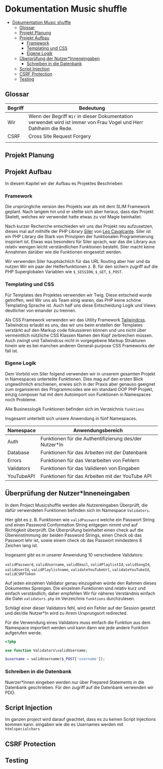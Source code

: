 # Dokumentation Music shuffle
- [Dokumentation Music shuffle](#dokumentation-music-shuffle)
  - [Glossar](#glossar)
  - [Projekt Planung](#projekt-planung)
  - [Projekt Aufbau](#projekt-aufbau)
    - [Framework](#framework)
    - [Templating und CSS](#templating-und-css)
    - [Eigene Logik](#eigene-logik)
  - [Überprüfung der Nutzer*Inneneingaben](#%c3%9cberpr%c3%bcfung-der-nutzerinneneingaben)
    - [Schreiben in die Datenbank](#schreiben-in-die-datenbank)
  - [Script Injection](#script-injection)
  - [CSRF Protection](#csrf-protection)
  - [Testing](#testing)

## Glossar

| Begriff | Bedeutung                                                                                                          |
| ------- | ------------------------------------------------------------------------------------------------------------------ |
| Wir     | Wenn der Begriff `Wir` in dieser Dokumentation verwendet wird ist immer von Frau Vogel und Herr Dahlheim die Rede. |
| CSRF    | Cross Site Request Forgery                                                                                         |
|         |                                                                                                                    |

## Projekt Planung

## Projekt Aufbau

In diesem Kapitel wir der Aufbau es Projektes Beschrieben

### Framework

Die ursprüngliche version des Projekts war als mit dem SLIM Framework geplant.
Nach langem hin und er stellte sich aber heraus, dass das Projekt Skelett,
welches wir verwendet hatte etwas zu viel Magie beinhaltet.

Nach kurzer Recherche entschieden wir uns das Projekt neu aufzusetzen, dieses
mal auf mithilfe der PHP Library [Siler](https://siler.leocavalcante.dev/) von
[Leo Cavalcante](https://leocavalcante.dev). Siler ist ein PHP Library die Stark
von Prinzipien der funktionalen Programmierung inspiriert ist. Etwas was
besonders für Siler sprach, war das die Library aus relativ wenigen leicht
verständlichen Funktionen besteht. Siler macht keine Annahmen darüber wie die
Funktionen eingesetzt werden.

Wir verwenden Siler hauptsächlich für das URL Routing aber hier und da nutzen
Wir ein paar der Helferfunktionen z. B. für den sichern zugriff auf die PHP
Superglobalen Variablen wie `$_SESSION`, `$_GET`, `$_POST`.

### Templating und CSS

Für Templates des Projektes verwenden wir Twig. Diese entscheid wurde getroffen,
weil Wir uns als Team einig waren, das PHP keine schöne Templating Sprache ist.
Auch half uns diese Entscheidung Logik und Views deutlicher von einander zu
trennen.

Als CSS Framework verwenden wir das Utility Framework
[Tailwindcss](https://tailwindcss.com). Tailwindcss erlaubt es uns, das wir uns
beim erstellen der Templates verstärkt auf den Markup code fokussieren können
und uns nicht über vermeintlich nützliche CSS Klassen Namen den Kopf zerbrechen
müssen. Auch zwingt und Tailwindcss nicht in vorgegebene Markup Strukturen
hinein wie es bei manchen anderen General-purpose CSS Frameworks der fall ist.

### Eigene Logik

Dem Vorbild von Siler folgend verwenden wir in unserem gesamten Projekt in
Namespaces unterteilte Funktionen. Dies mag auf den ersten Blick ungewöhnlich
erschienen, erwies sich in der Praxis aber genauso geeignet zum organisieren des
Programmcodes wie ein standard OOP PHP Projekt, einzig composer hat mit dem
Autoimport von Funktionen in Namespaces noch Probleme.

Alle Businesslogik Funktionen befinden sich im Verzeichnis `funktions`

Insgesamt unterteilt sich unsere Anwendung in fünf Namespaces.

| Namespace  | Anwendungsbereich                                      |
| ---------- | ------------------------------------------------------ |
| Auth       | Funktionen für die Authentifizierung des/der Nutzer*In |
| Database   | Funktionen für das Arbeiten mit der Datenbank          |
| Errors     | Funktionen für das Verarbeiten von Fehlern             |
| Validators | Funktionen für das Validieren von Eingaben             |
| YouTubeAPI | Funktionen für das Arbeiten mit der YouTube API        |

## Überprüfung der Nutzer*Inneneingaben

In dem Project Musicshuffle werden alle Nutzereingaben Überprüft, die dafür
verwendeten Funktionen befinden sich im Namespace `Validators`.

Hier gibt es z. B. Funktionen wie `validPassword` welche ein Passwort String und
einen Password Conformation String entgegen nimmt und auf Richtigkeit überprüft.
Die Überprüfung beinhaltet einen check auf die Übereinstimmung der beiden
Password Strings, einen Check ob das Passwort lehr ist, sowie einem check
ob das Passwort mindestens 8 Zeichen lang ist.

Insgesamt gibt es in unserer Anwendung 10 verschiedene Validators:

`validPassword`, `validUsername`, `validEmail`, `validPlaylistId`,
`validSongId`, `validUserId`, `validPlaylistname`, `validateYouTubeUrl`,
`validateYouTubeId`, `validCSRFToken`

Auf jeden einzelnen Validator genau einzugehen würde den Rahmen dieses
Dokumentes Sprengen. Die einzelnen Funktionen sind relativ kurz und einfach
verständlich, daher empfehlen Wir für näheres Verständnis einfach die Datei
`validators.php` im Verzeichnis `funktions` durchzulesen.

Schlägt einer dieser Validators fehl, wird ein Fehler auf der Session gesetzt
und der/die Nutzer*In wird zu ihrem Ursprungsort redirected.

Für die Verwendung eines Validators muss einfach die Funktion aus dem Namespace
importiert werden und kann dann wie jede andere Funktion aufgerufen werde.

```php
<?php

use function Validators\validUsername;

$username = validUsername($_POST['username']);
```

### Schreiben in die Datenbank

Nuerzer*Innen eingeben werden nur über Prepared Statements in die Datenbank
geschrieben. Für den zugriff auf die Datenbank verwenden wir PDO.

## Script Injection

Im ganzen project wird darauf geachtet, dass es zu keinen Script Injections
kommen kann. eingaben wie die es Usernames werden mit `htmlspecialchars`

## CSRF Protection

## Testing
